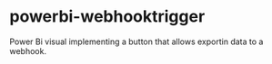 # powerbi-webhooktrigger
Power Bi visual implementing a button that allows exportin data to a webhook.
